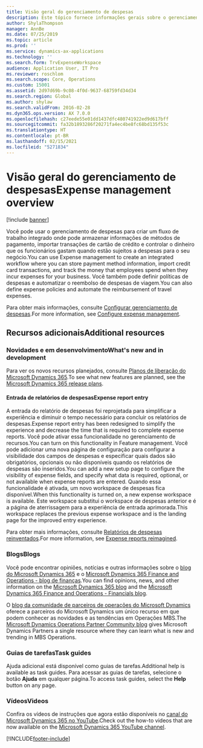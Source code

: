 ```yaml
---
title: Visão geral do gerenciamento de despesas
description: Este tópico fornece informações gerais sobre o gerenciamento de despesas e links para recursos adicionais. Você pode usar o gerenciamento de despesas para criar um fluxo de trabalho integrado onde pode armazenar informações de métodos de pagamento, importar transações de cartão de crédito e controlar o dinheiro que os funcionários gastam quando estão sujeitos a despesas para o seu negócio.
author: ShylaThompson
manager: AnnBe
ms.date: 07/25/2019
ms.topic: article
ms.prod: ''
ms.service: dynamics-ax-applications
ms.technology: ''
ms.search.form: TrvExpenseWorkspace
audience: Application User, IT Pro
ms.reviewer: roschlom
ms.search.scope: Core, Operations
ms.custom: 15001
ms.assetid: 2d97d69b-9c08-4f0d-9637-68759fd34d34
ms.search.region: Global
ms.author: shylaw
ms.search.validFrom: 2016-02-28
ms.dyn365.ops.version: AX 7.0.0
ms.openlocfilehash: c27eede55e01dd1437dfc480741922ed9d617bff
ms.sourcegitcommit: fa32b1893286f20271fa4ec4be8fc68bd135f53c
ms.translationtype: HT
ms.contentlocale: pt-BR
ms.lasthandoff: 02/15/2021
ms.locfileid: "5271834"
---
```

# <a name="expense-management-overview"></a><span data-ttu-id="42a95-104">Visão geral do gerenciamento de despesas</span><span class="sxs-lookup"><span data-stu-id="42a95-104">Expense management overview</span></span>

[!include [banner](../includes/banner.md)]

<span data-ttu-id="42a95-105">Você pode usar o gerenciamento de despesas para criar um fluxo de trabalho integrado onde pode armazenar informações de métodos de pagamento, importar transações de cartão de crédito e controlar o dinheiro que os funcionários gastam quando estão sujeitos a despesas para o seu negócio.</span><span class="sxs-lookup"><span data-stu-id="42a95-105">You can use Expense management to create an integrated workflow where you can store payment method information, import credit card transactions, and track the money that employees spend when they incur expenses for your business.</span></span> <span data-ttu-id="42a95-106">Você também pode definir políticas de despesas e automatizar o reembolso de despesas de viagem.</span><span class="sxs-lookup"><span data-stu-id="42a95-106">You can also define expense policies and automate the reimbursement of travel expenses.</span></span>

<span data-ttu-id="42a95-107">Para obter mais informações, consulte [Configurar gerenciamento de despesas](plan-expense-management.md).</span><span class="sxs-lookup"><span data-stu-id="42a95-107">For more information, see [Configure expense management](plan-expense-management.md).</span></span>

## <a name="additional-resources"></a><span data-ttu-id="42a95-108">Recursos adicionais</span><span class="sxs-lookup"><span data-stu-id="42a95-108">Additional resources</span></span>

### <a name="whats-new-and-in-development"></a><span data-ttu-id="42a95-109">Novidades e em desenvolvimento</span><span class="sxs-lookup"><span data-stu-id="42a95-109">What's new and in development</span></span>

<span data-ttu-id="42a95-110">Para ver os novos recursos planejados, consulte [Planos de liberação do Microsoft Dynamics 365](https://go.microsoft.com/fwlink/?linkid=2010158).</span><span class="sxs-lookup"><span data-stu-id="42a95-110">To see what new features are planned, see the [Microsoft Dynamics 365 release plans](https://go.microsoft.com/fwlink/?linkid=2010158).</span></span>

#### <a name="expense-report-entry"></a><span data-ttu-id="42a95-111">Entrada de relatórios de despesas</span><span class="sxs-lookup"><span data-stu-id="42a95-111">Expense report entry</span></span>

<span data-ttu-id="42a95-112">A entrada do relatório de despesas foi reprojetada para simplificar a experiência e diminuir o tempo necessário para concluir os relatórios de despesas.</span><span class="sxs-lookup"><span data-stu-id="42a95-112">Expense report entry has been redesigned to simplify the experience and decrease the time that is required to complete expense reports.</span></span> <span data-ttu-id="42a95-113">Você pode ativar essa funcionalidade no gerenciamento de recursos.</span><span class="sxs-lookup"><span data-stu-id="42a95-113">You can turn on this functionality in Feature management.</span></span> <span data-ttu-id="42a95-114">Você pode adicionar uma nova página de configuração para configurar a visibilidade dos campos de despesas e especificar quais dados são obrigatórios, opcionais ou não disponíveis quando os relatórios de despesas são inseridos.</span><span class="sxs-lookup"><span data-stu-id="42a95-114">You can add a new setup page to configure the visibility of expense fields, and specify what data is required, optional, or not available when expense reports are entered.</span></span> <span data-ttu-id="42a95-115">Quando essa funcionalidade é ativada, um novo workspace de despesas fica disponível.</span><span class="sxs-lookup"><span data-stu-id="42a95-115">When this functionality is turned on, a new expense workspace is available.</span></span> <span data-ttu-id="42a95-116">Este workspace substitui o workspace de despesas anterior e é a página de aterrissagem para a experiência de entrada aprimorada.</span><span class="sxs-lookup"><span data-stu-id="42a95-116">This workspace replaces the previous expense workspace and is the landing page for the improved entry experience.</span></span>

<span data-ttu-id="42a95-117">Para obter mais informações, consulte [Relatórios de despesas reinventados](ExpenseWorkspaceNew.md).</span><span class="sxs-lookup"><span data-stu-id="42a95-117">For more information, see [Expense reports reimagined](ExpenseWorkspaceNew.md).</span></span>

### <a name="blogs"></a><span data-ttu-id="42a95-118">Blogs</span><span class="sxs-lookup"><span data-stu-id="42a95-118">Blogs</span></span>

<span data-ttu-id="42a95-119">Você pode encontrar opiniões, notícias e outras informações sobre o [blog do Microsoft Dynamics 365](https://community.dynamics.com/b/msftdynamicsblog?c=Enterprise) e o [Microsoft Dynamics 365 Finance and Operations - blog de finanças](https://community.dynamics.com/365/financeandoperations/b/financials).</span><span class="sxs-lookup"><span data-stu-id="42a95-119">You can find opinions, news, and other information on the [Microsoft Dynamics 365 blog](https://community.dynamics.com/b/msftdynamicsblog?c=Enterprise) and the [Microsoft Dynamics 365 Finance and Operations - Financials blog](https://community.dynamics.com/365/financeandoperations/b/financials).</span></span>

<span data-ttu-id="42a95-120">O [blog da comunidade de parceiros de operações do Microsoft Dynamics](https://community.dynamics.com/partner/b/operationspartnercommunityblog) oferece a parceiros do Microsoft Dynamics um único recurso em que podem conhecer as novidades e as tendências em Operações MBS.</span><span class="sxs-lookup"><span data-stu-id="42a95-120">The [Microsoft Dynamics Operations Partner Community blog](https://community.dynamics.com/partner/b/operationspartnercommunityblog) gives Microsoft Dynamics Partners a single resource where they can learn what is new and trending in MBS Operations.</span></span>

### <a name="task-guides"></a><span data-ttu-id="42a95-121">Guias de tarefas</span><span class="sxs-lookup"><span data-stu-id="42a95-121">Task guides</span></span>

<span data-ttu-id="42a95-122">Ajuda adicional está disponível como guias de tarefas.</span><span class="sxs-lookup"><span data-stu-id="42a95-122">Additional help is available as task guides.</span></span> <span data-ttu-id="42a95-123">Para acessar as guias de tarefas, selecione o botão **Ajuda** em qualquer página.</span><span class="sxs-lookup"><span data-stu-id="42a95-123">To access task guides, select the **Help** button on any page.</span></span>

### <a name="videos"></a><span data-ttu-id="42a95-124">Vídeos</span><span class="sxs-lookup"><span data-stu-id="42a95-124">Videos</span></span>

<span data-ttu-id="42a95-125">Confira os vídeos de instruções que agora estão disponíveis no [canal do Microsoft Dynamics 365 no YouTube](https://www.youtube.com/channel/UCJGCg4rB3QSs8y_1FquelBQ).</span><span class="sxs-lookup"><span data-stu-id="42a95-125">Check out the how-to videos that are now available on the [Microsoft Dynamics 365 YouTube channel](https://www.youtube.com/channel/UCJGCg4rB3QSs8y_1FquelBQ).</span></span>


[!INCLUDE[footer-include](../includes/footer-banner.md)]